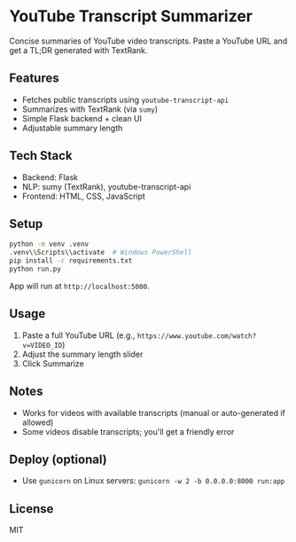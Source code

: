 # YouTube Transcript Summarizer

Concise summaries of YouTube video transcripts. Paste a YouTube URL and get a TL;DR generated with TextRank.

## Features
- Fetches public transcripts using `youtube-transcript-api`
- Summarizes with TextRank (via `sumy`)
- Simple Flask backend + clean UI
- Adjustable summary length

## Tech Stack
- Backend: Flask
- NLP: sumy (TextRank), youtube-transcript-api
- Frontend: HTML, CSS, JavaScript

## Setup
```bash
python -m venv .venv
.venv\\Scripts\\activate  # Windows PowerShell
pip install -r requirements.txt
python run.py
```
App will run at `http://localhost:5000`.

## Usage
1. Paste a full YouTube URL (e.g., `https://www.youtube.com/watch?v=VIDEO_ID`)
2. Adjust the summary length slider
3. Click Summarize

## Notes
- Works for videos with available transcripts (manual or auto-generated if allowed)
- Some videos disable transcripts; you'll get a friendly error

## Deploy (optional)
- Use `gunicorn` on Linux servers: `gunicorn -w 2 -b 0.0.0.0:8000 run:app`

## License
MIT


